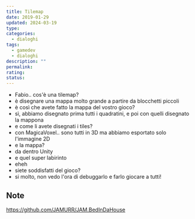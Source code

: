 ```yaml
---
title: Tilemap
date: 2019-01-29
updated: 2024-03-19
type: 
categories:
  - dialoghi
tags:
  - gamedev
  - dialoghi
description: ""
permalink: 
rating: 
status: 
---
```


- Fabio.. cos'è una tilemap?
- è disegnare una mappa molto grande a partire da blocchetti piccoli
- è così che avete fatto la mappa del vostro gioco?
- sì, abbiamo disegnato prima tutti i quadratini, e poi con quelli disegnato la mappona
- e come li avete disegnati i tiles?
- con MagicaVoxel.. sono tutti in 3D ma abbiamo esportato solo l'immagine 2D
- e la mappa?
- da dentro Unity
- e quel super labirinto
- eheh
- siete soddisfatti del gioco?
- si molto, non vedo l'ora di debuggarlo e farlo giocare a tutti!

## Note
https://github.com/JAMURR/JAM.BedInDaHouse
